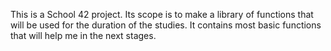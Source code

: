 This is a School 42 project. Its scope is to make a library of functions that will be used for the duration of the studies.
It contains most basic functions that will help me in the next stages.
